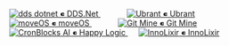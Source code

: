 <p align="left">
  
  <!-- DDS.Net + Ubrant -->
  <a href="https://github.com/dds-dotnet">
    <img src="https://avatars.githubusercontent.com/u/125957062?s=48&v=4" alt="dds dotnet" /> ⁌ DDS.Net
  </a>
  &nbsp; &nbsp; &nbsp; &nbsp; &nbsp; &nbsp;
  <a href="https://github.com/ubrant">
    <img src="https://avatars.githubusercontent.com/u/87671848?s=48&v=4" alt="Ubrant" /> ⁌ Ubrant
  </a>
  
  <br />
  
  <!-- moveOS + Git Mine -->
  <a href="https://github.com/move-os">
    <img src="https://avatars.githubusercontent.com/u/116582302?s=48&v=4" alt="moveOS" /> ⁌ moveOS
  </a>
  &nbsp; &nbsp; &nbsp; &nbsp; &nbsp; &nbsp;
  <a href="https://github.com/git-mine">
    <img src="https://avatars.githubusercontent.com/u/125908595?s=48&v=4" alt="Git Mine" /> ⁌ Git Mine
  </a>
  
  <br />
  
  <!-- HappyLogic + InnoLixir -->
  <a href="https://github.com/happylogic">
    <img src="https://avatars.githubusercontent.com/u/132655798?s=48&v=4" alt="CronBlocks AI" /> ⁌ Happy Logic
  </a>
  &nbsp; &nbsp;&nbsp;
  <a href="https://github.com/innolixir">
    <img src="https://avatars.githubusercontent.com/u/85053112?s=48&v=4" alt="InnoLixir" /> ⁌ InnoLixir
  </a>
  
</p>
